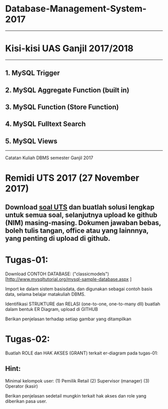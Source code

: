 # Database-Management-System-2017

-------------------------------------------
# Kisi-kisi UAS Ganjil 2017/2018
-------------------------------------------

## 1. MySQL Trigger 
## 2. MySQL Aggregate Function (built in)
## 3. MySQL Function (Store Function)
## 4. MySQL Fulltext Search
## 5. MySQL Views



-------------------------------------------




Catatan Kuliah DBMS semester Ganjil 2017


# Remidi UTS 2017 (27 November 2017)

Download [soal UTS](https://github.com/handaga/Database-Management-System-2017/blob/master/bana-uts-if-SistemManagegementBasisdata.docx) dan buatlah solusi lengkap untuk semua soal, selanjutnya upload ke github (NIM) masing-masing.
Dokumen jawaban bebas, boleh tulis tangan, office atau yang lainnnya, yang penting di upload di github.
---------------------------




# Tugas-01:


Download CONTOH DATABASE:  ("classicmodels")[http://www.mysqltutorial.org/mysql-sample-database.aspx
]

Import ke dalam sistem basisdata, dan digunakan sebagai contoh basis data, selama belajar matakuliah DBMS. 

Identifikasi STRUKTURE dan RELASI (one-to-one, one-to-many dll)  buatlah dalam bentuk  ER Diagram, upload di GITHUB

Berikan penjelasan terhadap setiap gambar yang ditampilkan


# Tugas-02:
Buatlah ROLE dan HAK AKSES (GRANT) terkait er-diagram pada tugas-01:

## Hint:
Minimal kelompok user:
		(1) Pemilik Retail
		(2) Supervisor (manager)
		(3) Operator (kasir)

Berikan penjelasan sedetail mungkin terkait hak akses dan role yang diberikan pasa user.




